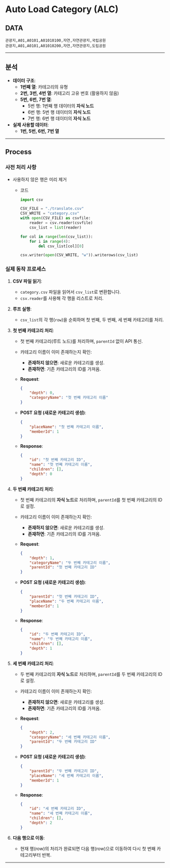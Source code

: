 # Auto Load Category (ALC)

## **DATA**

```
관광지,A01,A0101,A01010100,자연,자연관광지,국립공원
관광지,A01,A0101,A01010200,자연,자연관광지,도립공원
```

---

## **분석**

- **데이터 구조**:
    - **1번째 열**: 카테고리의 유형
    - **2번, 3번, 4번 열**: 카테고리 고유 번호 (활용하지 않음)
    - **5번, 6번, 7번 열**:
        - 5번 행: 1번째 행 데이터의 **자식 노드**
        - 6번 행: 5번 행 데이터의 **자식 노드**
        - 7번 행: 6번 행 데이터의 **자식 노드**
- **실제 사용할 데이터**:
    - **1번, 5번, 6번, 7번 열**

---

## **Process**

### 사전 처리 사항

- 사용하지 않은 행은 미리 제거
    - 코드
        
        ```python
        import csv
        
        CSV_FILE = "./translate.csv"
        CSV_WRITE = "category.csv"
        with open(CSV_FILE) as csvfile:
            reader = csv.reader(csvfile)
            csv_list = list(reader)
        
        for col in range(len(csv_list)):
            for i in range(4):
                del csv_list[col][0]
        
        csv.writer(open(CSV_WRITE, "w")).writerows(csv_list)
        
        ```
        

### 실제 동작 프로세스

1. **CSV 파일 읽기**:
    - `category.csv` 파일을 읽어서 `csv_list`로 변환합니다.
    - `csv.reader`를 사용해 각 행을 리스트로 처리.
2. **루프 실행**:
    - `csv_list`의 각 행(`row`)을 순회하며 첫 번째, 두 번째, 세 번째 카테고리를 처리.
3. **첫 번째 카테고리 처리**:
    - 첫 번째 카테고리(루트 노드)를 처리하며, `parentId` 없이 API 통신.
    - 카테고리 이름이 이미 존재하는지 확인:
        - **존재하지 않으면**: 새로운 카테고리를 생성.
        - **존재하면**: 기존 카테고리의 ID를 가져옴.
    - **Request**:
        
        ```json
        {
            "depth": 0,
            "categoryName": "첫 번째 카테고리 이름"
        }
        ```
        
    - **POST 요청 (새로운 카테고리 생성)**:
        
        ```json
        {
            "placeName": "첫 번째 카테고리 이름",
            "memberId": 1
        }
        ```
        
    - **Response**:
        
        ```json
        {
            "id": "첫 번째 카테고리 ID",
            "name": "첫 번째 카테고리 이름",
            "children": [],
            "depth": 0
        }
        ```
        
4. **두 번째 카테고리 처리**:
    - 첫 번째 카테고리의 **자식 노드**로 처리하며, `parentId`를 첫 번째 카테고리의 ID로 설정.
    - 카테고리 이름이 이미 존재하는지 확인:
        - **존재하지 않으면**: 새로운 카테고리를 생성.
        - **존재하면**: 기존 카테고리의 ID를 가져옴.
    - **Request**:
        
        ```json
        {
            "depth": 1,
            "categoryName": "두 번째 카테고리 이름",
            "parentId": "첫 번째 카테고리 ID"
        }
        ```
        
    - **POST 요청 (새로운 카테고리 생성)**:
        
        ```json
        {
            "parentId": "첫 번째 카테고리 ID",
            "placeName": "두 번째 카테고리 이름",
            "memberId": 1
        }
        ```
        
    - **Response**:
        
        ```json
        {
            "id": "두 번째 카테고리 ID",
            "name": "두 번째 카테고리 이름",
            "children": [],
            "depth": 1
        }
        ```
        
5. **세 번째 카테고리 처리**:
    - 두 번째 카테고리의 **자식 노드**로 처리하며, `parentId`를 두 번째 카테고리의 ID로 설정.
    - 카테고리 이름이 이미 존재하는지 확인:
        - **존재하지 않으면**: 새로운 카테고리를 생성.
        - **존재하면**: 기존 카테고리의 ID를 가져옴.
    - **Request**:
        
        ```json
        {
            "depth": 2,
            "categoryName": "세 번째 카테고리 이름",
            "parentId": "두 번째 카테고리 ID"
        }
        
        ```
        
    - **POST 요청 (새로운 카테고리 생성)**:
        
        ```json
        {
            "parentId": "두 번째 카테고리 ID",
            "placeName": "세 번째 카테고리 이름",
            "memberId": 1
        }
        ```
        
    - **Response**:
        
        ```json
        {
            "id": "세 번째 카테고리 ID",
            "name": "세 번째 카테고리 이름",
            "children": [],
            "depth": 2
        }
        ```
        
6. **다음 행으로 이동**:
    - 현재 행(row)의 처리가 완료되면 다음 행(row)으로 이동하여 다시 첫 번째 카테고리부터 반복.

---